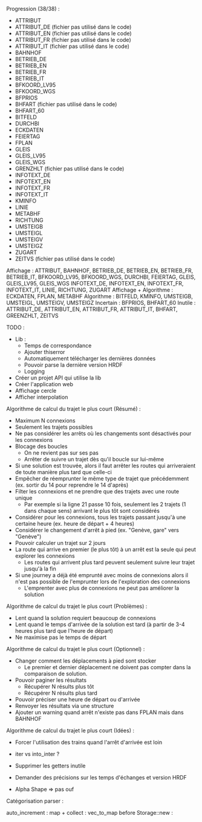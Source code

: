 Progression (38/38) :
* ATTRIBUT
* ATTRIBUT_DE (fichier pas utilisé dans le code)
* ATTRIBUT_EN (fichier pas utilisé dans le code)
* ATTRIBUT_FR (fichier pas utilisé dans le code)
* ATTRIBUT_IT (fichier pas utilisé dans le code)
* BAHNHOF
* BETRIEB_DE
* BETRIEB_EN
* BETRIEB_FR
* BETRIEB_IT
* BFKOORD_LV95
* BFKOORD_WGS
* BFPRIOS
* BHFART (fichier pas utilisé dans le code)
* BHFART_60
* BITFELD
* DURCHBI
* ECKDATEN
* FEIERTAG
* FPLAN
* GLEIS
* GLEIS_LV95
* GLEIS_WGS
* GRENZHLT (fichier pas utilisé dans le code)
* INFOTEXT_DE
* INFOTEXT_EN
* INFOTEXT_FR
* INFOTEXT_IT
* KMINFO
* LINIE
* METABHF
* RICHTUNG
* UMSTEIGB
* UMSTEIGL
* UMSTEIGV
* UMSTEIGZ
* ZUGART
* ZEITVS (fichier pas utilisé dans le code)

Affichage : ATTRIBUT, BAHNHOF, BETRIEB_DE, BETRIEB_EN, BETRIEB_FR, BETRIEB_IT, BFKOORD_LV95, BFKOORD_WGS, DURCHBI, FEIERTAG, GLEIS, GLEIS_LV95, GLEIS_WGS
            INFOTEXT_DE, INFOTEXT_EN, INFOTEXT_FR, INFOTEXT_IT, LINIE, RICHTUNG, ZUGART
Affichage + Algorithme : ECKDATEN, FPLAN, METABHF
Algorithme : BITFELD, KMINFO, UMSTEIGB, UMSTEIGL, UMSTEIGV, UMSTEIGZ
Incertain : BFPRIOS, BHFART_60
Inutile : ATTRIBUT_DE, ATTRIBUT_EN, ATTRIBUT_FR, ATTRIBUT_IT, BHFART, GREENZHLT, ZEITVS

TODO :
* Lib :
  * Temps de correspondance
  * Ajouter thiserror
  * Automatiquement télécharger les dernières données
  * Pouvoir parse la dernière version HRDF
  * Logging
* Créer un projet API qui utilise la lib
* Créer l'application web
* Affichage cercle
* Afficher interpolation

Algorithme de calcul du trajet le plus court (Résumé) :
* Maximum N connexions
* Seulement les trajets possibles
* Ne pas considérer les arrêts où les changements sont désactivés pour les connexions
* Blocage des boucles
  * On ne revient pas sur ses pas
  * Arrêter de suivre un trajet dès qu'il boucle sur lui-même
* Si une solution est trouvée, alors il faut arrêter les routes qui arriveraient de toute manière plus tard que celle-ci
* Empêcher de réemprunter le même type de trajet que précédemment (ex. sortir du 14 pour reprendre le 14 d'après)
* Filter les connexions et ne prendre que des trajets avec une route unique
  * Par exemple si la ligne 21 passe 10 fois, seulement les 2 trajets (1 dans chaque sens) arrivant le plus tôt sont considérés
* Considérer pour les connexions, tous les trajets passant jusqu'à une certaine heure (ex. heure de départ + 4 heures)
* Considérer le changement d'arrêt à pied (ex. "Genève, gare" vers "Genève")
* Pouvoir calculer un trajet sur 2 jours
* La route qui arrive en premier (le plus tôt) à un arrêt est la seule qui peut explorer les connexions
    * Les routes qui arrivent plus tard peuvent seulement suivre leur trajet jusqu'à la fin
* Si une journey a déjà été emprunté avec moins de connexions alors il n'est pas possible de l'emprunter lors de l'exploration des connexions
    * L'emprenter avec plus de connexions ne peut pas améliorer la solution

Algorithme de calcul du trajet le plus court (Problèmes) :
* Lent quand la solution requiert beaucoup de connexions
* Lent quand le temps d'arrivée de la solution est tard  (à partir de 3-4 heures plus tard que l'heure de départ)
* Ne maximise pas le temps de départ

Algorithme de calcul du trajet le plus court (Optionnel) :
* Changer comment les déplacements à pied sont stocker
  * Le premier et dernier déplacement ne doivent pas compter dans la comparaison de solution.
* Pouvoir paginer les résultats
    * Récupérer N résults plus tôt
    * Récupérer N résults plus tard
* Pouvoir préciser une heure de départ ou d'arrivée
* Renvoyer les résultats via une structure
* Ajouter un warning quand arrêt n'existe pas dans FPLAN mais dans BAHNHOF

Algorithme de calcul du trajet le plus court (Idées) :
* Forcer l'utilisation des trains quand l'arrêt d'arrivée est loin

* iter vs into_inter ?
* Supprimer les getters inutile
* Demander des précisions sur les temps d'échanges et version HRDF
* Alpha Shape => pas ouf

Catégorisation parser :

auto_increment :
map + collect :
vec_to_map before Storage::new :

